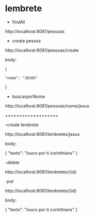 # lembrete

- findAll

http://localhost:8081/pessoas

- create pessoa

http://localhost:8081/pessoas/create

body:

  {

    "nome": "JESUS" 
  }

- buscarporNome

http://localhost:8081/pessoas/nome/jesus


+++++++++++++++++++

-create lembrete

http://localhost:8081/lembretes/jesus

body:

  {
    "texto": "louco por ti corinthians" 
  }

-delete

http://localhost:8081/lembretes/{id}

-put

http://localhost:8081/lembretes/{id}

body:

 {
    "texto": "louco por ti corinthians" 
  }

